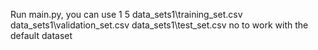 Run main.py, you can use 1 5 data_sets1\training_set.csv data_sets1\validation_set.csv data_sets1\test_set.csv no to work with the default dataset
